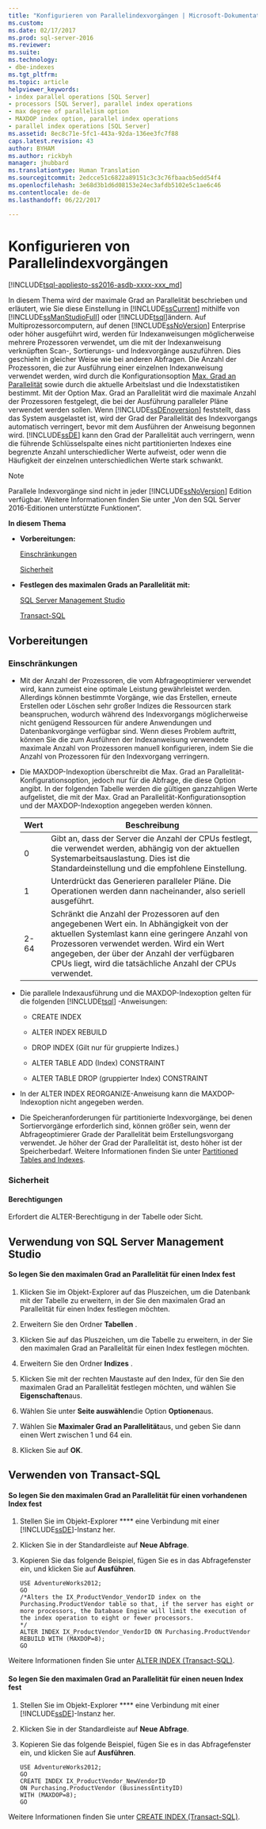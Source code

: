 ```yaml
---
title: "Konfigurieren von Parallelindexvorgängen | Microsoft-Dokumentation"
ms.custom: 
ms.date: 02/17/2017
ms.prod: sql-server-2016
ms.reviewer: 
ms.suite: 
ms.technology:
- dbe-indexes
ms.tgt_pltfrm: 
ms.topic: article
helpviewer_keywords:
- index parallel operations [SQL Server]
- processors [SQL Server], parallel index operations
- max degree of parallelism option
- MAXDOP index option, parallel index operations
- parallel index operations [SQL Server]
ms.assetid: 8ec8c71e-5fc1-443a-92da-136ee3fc7f88
caps.latest.revision: 43
author: BYHAM
ms.author: rickbyh
manager: jhubbard
ms.translationtype: Human Translation
ms.sourcegitcommit: 2edcce51c6822a89151c3c3c76fbaacb5edd54f4
ms.openlocfilehash: 3e68d3b1d6d08153e24ec3afdb5102e5c1ae6c46
ms.contentlocale: de-de
ms.lasthandoff: 06/22/2017

---
```

# <a name="configure-parallel-index-operations"></a>Konfigurieren von Parallelindexvorgängen
[!INCLUDE[tsql-appliesto-ss2016-asdb-xxxx-xxx_md](../../includes/tsql-appliesto-ss2016-asdb-xxxx-xxx-md.md)]

  In diesem Thema wird der maximale Grad an Parallelität beschrieben und erläutert, wie Sie diese Einstellung in [!INCLUDE[ssCurrent](../../includes/sscurrent-md.md)] mithilfe von [!INCLUDE[ssManStudioFull](../../includes/ssmanstudiofull-md.md)] oder [!INCLUDE[tsql](../../includes/tsql-md.md)]ändern. Auf Multiprozessorcomputern, auf denen [!INCLUDE[ssNoVersion](../../includes/ssnoversion-md.md)] Enterprise oder höher ausgeführt wird, werden für Indexanweisungen möglicherweise mehrere Prozessoren verwendet, um die mit der Indexanweisung verknüpften Scan-, Sortierungs- und Indexvorgänge auszuführen. Dies geschieht in gleicher Weise wie bei anderen Abfragen. Die Anzahl der Prozessoren, die zur Ausführung einer einzelnen Indexanweisung verwendet werden, wird durch die Konfigurationsoption [Max. Grad an Parallelität](../../database-engine/configure-windows/configure-the-max-degree-of-parallelism-server-configuration-option.md) sowie durch die aktuelle Arbeitslast und die Indexstatistiken bestimmt. Mit der Option Max. Grad an Parallelität wird die maximale Anzahl der Prozessoren festgelegt, die bei der Ausführung paralleler Pläne verwendet werden sollen. Wenn [!INCLUDE[ssDEnoversion](../../includes/ssdenoversion-md.md)] feststellt, dass das System ausgelastet ist, wird der Grad der Parallelität des Indexvorgangs automatisch verringert, bevor mit dem Ausführen der Anweisung begonnen wird. [!INCLUDE[ssDE](../../includes/ssde-md.md)] kann den Grad der Parallelität auch verringern, wenn die führende Schlüsselspalte eines nicht partitionierten Indexes eine begrenzte Anzahl unterschiedlicher Werte aufweist, oder wenn die Häufigkeit der einzelnen unterschiedlichen Werte stark schwankt.  
  
> [!NOTE]  
>  Parallele Indexvorgänge sind nicht in jeder [!INCLUDE[ssNoVersion](../../includes/ssnoversion-md.md)] Edition verfügbar. Weitere Informationen finden Sie unter „Von den SQL Server 2016-Editionen unterstützte Funktionen“.  
  
 **In diesem Thema**  
  
-   **Vorbereitungen:**  
  
     [Einschränkungen](#Restrictions)  
  
     [Sicherheit](#Security)  
  
-   **Festlegen des maximalen Grads an Parallelität mit:**  
  
     [SQL Server Management Studio](#SSMSProcedure)  
  
     [Transact-SQL](#TsqlProcedure)  
  
##  <a name="BeforeYouBegin"></a> Vorbereitungen  
  
###  <a name="Restrictions"></a> Einschränkungen  
  
-   Mit der Anzahl der Prozessoren, die vom Abfrageoptimierer verwendet wird, kann zumeist eine optimale Leistung gewährleistet werden. Allerdings können bestimmte Vorgänge, wie das Erstellen, erneute Erstellen oder Löschen sehr großer Indizes die Ressourcen stark beanspruchen, wodurch während des Indexvorgangs möglicherweise nicht genügend Ressourcen für andere Anwendungen und Datenbankvorgänge verfügbar sind. Wenn dieses Problem auftritt, können Sie die zum Ausführen der Indexanweisung verwendete maximale Anzahl von Prozessoren manuell konfigurieren, indem Sie die Anzahl von Prozessoren für den Indexvorgang verringern.  
  
-   Die MAXDOP-Indexoption überschreibt die Max. Grad an Parallelität-Konfigurationsoption, jedoch nur für die Abfrage, die diese Option angibt. In der folgenden Tabelle werden die gültigen ganzzahligen Werte aufgelistet, die mit der Max. Grad an Parallelität-Konfigurationsoption und der MAXDOP-Indexoption angegeben werden können.  
  
    |Wert|Beschreibung|  
    |-----------|-----------------|  
    |0|Gibt an, dass der Server die Anzahl der CPUs festlegt, die verwendet werden, abhängig von der aktuellen Systemarbeitsauslastung. Dies ist die Standardeinstellung und die empfohlene Einstellung.|  
    |1|Unterdrückt das Generieren paralleler Pläne. Die Operationen werden dann nacheinander, also seriell ausgeführt.|  
    |2-64|Schränkt die Anzahl der Prozessoren auf den angegebenen Wert ein. In Abhängigkeit von der aktuellen Systemlast kann eine geringere Anzahl von Prozessoren verwendet werden. Wird ein Wert angegeben, der über der Anzahl der verfügbaren CPUs liegt, wird die tatsächliche Anzahl der CPUs verwendet.|  
  
-   Die parallele Indexausführung und die MAXDOP-Indexoption gelten für die folgenden [!INCLUDE[tsql](../../includes/tsql-md.md)] -Anweisungen:  
  
    -   CREATE INDEX  
  
    -   ALTER INDEX REBUILD  
  
    -   DROP INDEX (Gilt nur für gruppierte Indizes.)  
  
    -   ALTER TABLE ADD (Index) CONSTRAINT  
  
    -   ALTER TABLE DROP (gruppierter Index) CONSTRAINT  
  
-   In der ALTER INDEX REORGANIZE-Anweisung kann die MAXDOP-Indexoption nicht angegeben werden.  
  
-   Die Speicheranforderungen für partitionierte Indexvorgänge, bei denen Sortiervorgänge erforderlich sind, können größer sein, wenn der Abfrageoptimierer Grade der Parallelität beim Erstellungsvorgang verwendet. Je höher der Grad der Parallelität ist, desto höher ist der Speicherbedarf. Weitere Informationen finden Sie unter [Partitioned Tables and Indexes](../../relational-databases/partitions/partitioned-tables-and-indexes.md).  
  
###  <a name="Security"></a> Sicherheit  
  
####  <a name="Permissions"></a> Berechtigungen  
 Erfordert die ALTER-Berechtigung in der Tabelle oder Sicht.  
  
##  <a name="SSMSProcedure"></a> Verwendung von SQL Server Management Studio  
  
#### <a name="to-set-max-degree-of-parallelism-on-an-index"></a>So legen Sie den maximalen Grad an Parallelität für einen Index fest  
  
1.  Klicken Sie im Objekt-Explorer auf das Pluszeichen, um die Datenbank mit der Tabelle zu erweitern, in der Sie den maximalen Grad an Parallelität für einen Index festlegen möchten.  
  
2.  Erweitern Sie den Ordner **Tabellen** .  
  
3.  Klicken Sie auf das Pluszeichen, um die Tabelle zu erweitern, in der Sie den maximalen Grad an Parallelität für einen Index festlegen möchten.  
  
4.  Erweitern Sie den Ordner **Indizes** .  
  
5.  Klicken Sie mit der rechten Maustaste auf den Index, für den Sie den maximalen Grad an Parallelität festlegen möchten, und wählen Sie **Eigenschaften**aus.  
  
6.  Wählen Sie unter **Seite auswählen**die Option **Optionen**aus.  
  
7.  Wählen Sie **Maximaler Grad an Parallelität**aus, und geben Sie dann einen Wert zwischen 1 und 64 ein.  
  
8.  Klicken Sie auf **OK**.  
  
##  <a name="TsqlProcedure"></a> Verwenden von Transact-SQL  
  
#### <a name="to-set-max-degree-of-parallelism-on-an-existing-index"></a>So legen Sie den maximalen Grad an Parallelität für einen vorhandenen Index fest  
  
1.  Stellen Sie im Objekt-Explorer **** eine Verbindung mit einer [!INCLUDE[ssDE](../../includes/ssde-md.md)]-Instanz her.  
  
2.  Klicken Sie in der Standardleiste auf **Neue Abfrage**.  
  
3.  Kopieren Sie das folgende Beispiel, fügen Sie es in das Abfragefenster ein, und klicken Sie auf **Ausführen**.  
  
    ```  
    USE AdventureWorks2012;   
    GO  
    /*Alters the IX_ProductVendor_VendorID index on the Purchasing.ProductVendor table so that, if the server has eight or more processors, the Database Engine will limit the execution of the index operation to eight or fewer processors.  
    */  
    ALTER INDEX IX_ProductVendor_VendorID ON Purchasing.ProductVendor  
    REBUILD WITH (MAXDOP=8);   
    GO  
    ```  
  
 Weitere Informationen finden Sie unter [ALTER INDEX &#40;Transact-SQL&#41;](../../t-sql/statements/alter-index-transact-sql.md).  
  
#### <a name="set-max-degree-of-parallelism-on-a-new-index"></a>So legen Sie den maximalen Grad an Parallelität für einen neuen Index fest  
  
1.  Stellen Sie im Objekt-Explorer **** eine Verbindung mit einer [!INCLUDE[ssDE](../../includes/ssde-md.md)]-Instanz her.  
  
2.  Klicken Sie in der Standardleiste auf **Neue Abfrage**.  
  
3.  Kopieren Sie das folgende Beispiel, fügen Sie es in das Abfragefenster ein, und klicken Sie auf **Ausführen**.  
  
    ```  
    USE AdventureWorks2012;  
    GO  
    CREATE INDEX IX_ProductVendor_NewVendorID   
    ON Purchasing.ProductVendor (BusinessEntityID)  
    WITH (MAXDOP=8);  
    GO  
    ```  
  
 Weitere Informationen finden Sie unter [CREATE INDEX &#40;Transact-SQL&#41;](../../t-sql/statements/create-index-transact-sql.md).  
  
  

